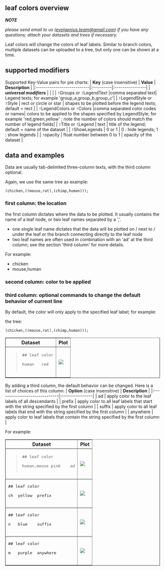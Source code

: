 

## leaf colors overview ##

**_NOTE_**

_please send email to us (evolgenius.team@gmail.com) if you have any questions; attach your datasets and trees if necessary._

Leaf colors will change the colors of leaf labels. Similar to branch colors, multiple datasets can be uploaded to a tree, but only one can be shown at a time.

## supported modifiers ##

Supported Key-Value pairs for pie charts:
| **Key** (case insensitive) | **Value** | **Description** |
|:---------------------------|:----------|:----------------|
| _**universal modifiers**_  |           |                 |
| `!`Groups or `!`LegendText |comma separated text| Legend texts; for example 'group\_a,group\_b,group\_c'|
| `!`LegendStyle or `!`Style  | rect or circle or star | shapes to be plotted before the legend texts; default = rect |
| `!`LegendColors or `!`Colors |comma separated color codes or names| colors to be applied to the shapes specified by LegendStyle; for example 'red,green,yellow' ; note the number of colors should match the number of legend fields|
| `!`Title or `!`Legend      | text      | title of the legend; default = name of the dataset |
| `!`ShowLegends             | 0 or 1    | 0 : hide legends; 1 : show legends |
| `!`opacity                 | float number between 0 to 1 | opacity of the dataset |


## data and examples ##
Data are usually tab-delimited three-column texts, with the third column optional.

Again, we use the same tree as example:
```
(chicken,((mouse,rat),(chimp,human)));
```

### first column: the location ###
the first column dictates where the data to be plotted. It usually contains the name of a leaf node, or two leaf names separated by a ','.

  * one single leaf name dictates that the data will be plotted on / next to / under the leaf or the branch connecting directly to the leaf node
  * two leaf names are often used in combination with an 'ad' at the third column; see the section 'third column' for more details.

For example:
  * chicken
  * mouse,human

### second column: color to be applied ###

### third column: optional commands to change the default behavior of current line ###
By default, the color will only apply to the specified leaf label; for example:

the tree:
```
(chicken,((mouse,rat),(chimp,human)));
```

<table border='1'>
<tr>
<th>Dataset</th>
<th>Plot</th>
</tr>
<tr>
<td>
<blockquote><pre>
## leaf color<br>
human	red<br>
</pre>
</td>
<td>
<img src='https://www.evernote.com/shard/s130/sh/1ec434f3-ab2a-4b35-b4ba-9af2364417bc/623980dcf1647a28ecd4a22ebd36a068/res/c50b32d7-9850-43fd-8dcb-7821c44faae0/skitch.png' />
</td></tr>
</table></blockquote>

By adding a third column, the default behavior can be changed. Here is a list of choices of this column:
| **Option** (case insensitive) | **Description** |
|:------------------------------|:----------------|
| ad                            | apply color to the leaf labels of all descendants |
| prefix                        | apply color to all leaf labels that start with the string specified by the first column |
| suffix                        | apply color to all leaf labels that end with the string specified by the first column |
| anywhere                      | apply color to leaf labels that contain the string specified by the first column |

For example:

<table border='1'>
<tr>
<th>Dataset</th>
<th>Plot</th>
</tr>
<tr><td>
<blockquote><pre>
## leaf color<br>
human,mouse	pink	ad<br>
</pre>
</td>
<td>
<img src='https://www.evernote.com/shard/s130/sh/d50cd521-0475-491e-8ab2-916534abce01/ff87e9b5c6acb0701de7c0733fd225ef/res/7eb838a3-f0bb-455d-9ead-d667bb4a1dbf/skitch.png' />
</td></tr>
<tr><td>
<pre>
## leaf color<br>
ch	yellow	prefix<br>
</pre>
</td>
<td>
<img src='https://www.evernote.com/shard/s130/sh/932e2d6b-b098-4ae5-889e-be2eb6b7a537/c2316a5c866e33ce821922378cb06435/res/54b926e4-7028-488a-bd38-a8140c6cd3c7/skitch.png' />
</td></tr>
<tr><td>
<pre>
## leaf color<br>
n	blue	suffix<br>
</pre>
</td>
<td>
<img src='https://www.evernote.com/shard/s130/sh/dbe7587a-d0f1-46c0-9fd9-22d338f04e7f/ae3d34482a46846c1bfab4a69369d45a/res/34ada58d-268f-4d54-95b4-edb2bd6acd19/skitch.png' />
</td></tr>
<tr><td>
<pre>
## leaf color<br>
m	purple	anywhere<br>
</pre>
</td>
<td>
<img src='https://www.evernote.com/shard/s130/sh/6fbfaf4d-0862-4a43-a2b5-fda78590f0a8/c7dc776d49c5728005c0155a2c2c65e9/res/cb0f9421-9667-482e-87cb-fa8ae2c79f9d/skitch.png' />
</td></tr>
</table>